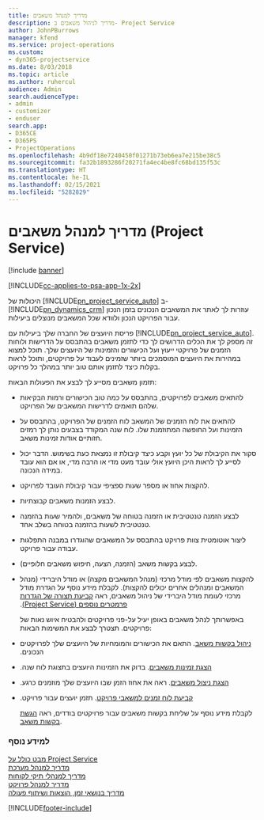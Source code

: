 ```yaml
---
title: מדריך למנהל משאבים
description: מדריך לניהול משאבים ב- Project Service
author: JohnPBurrows
manager: kfend
ms.service: project-operations
ms.custom:
- dyn365-projectservice
ms.date: 8/03/2018
ms.topic: article
ms.author: ruhercul
audience: Admin
search.audienceType:
- admin
- customizer
- enduser
search.app:
- D365CE
- D365PS
- ProjectOperations
ms.openlocfilehash: 4b9df18e7240450f01271b73eb6ea7e215be38c5
ms.sourcegitcommit: fa32b1893286f20271fa4ec4be8fc68bd135f53c
ms.translationtype: HT
ms.contentlocale: he-IL
ms.lasthandoff: 02/15/2021
ms.locfileid: "5282829"
---
```

# <a name="resource-manager-guide-project-service"></a>מדריך למנהל משאבים (Project Service)

[!include [banner](../includes/psa-now-project-operations.md)]

[!INCLUDE[cc-applies-to-psa-app-1x-2x](../includes/cc-applies-to-psa-app-1x-2x.md)]

היכולות של [!INCLUDE[pn_project_service_auto](../includes/pn-project-service-auto.md)] ב- [!INCLUDE[pn_dynamics_crm](../includes/pn-dynamics-crm.md)] עוזרות לך לאתר את המשאבים הנכונים בזמן הנכון עבור הפרויקט הנכון ולוודא שכל המשאבים מנוצלים ביעילות.  
  
 פריסת היועצים של החברה שלך ביעילות עם [!INCLUDE[pn_project_service_auto](../includes/pn-project-service-auto.md)]. זה מספק לך את הכלים הדרושים לך כדי לתזמן משאבים בהתבסס על הדרישות ולוחות הזמנים של פרויקטי ייעוץ ועל הכישורים והזמינות של היועצים שלך. תוכל למצוא במהירות את היועצים המוסמכים ביותר שזמינים לעבוד על פרויקטים, ותוכל לראות בקלות כיצד לתזמן אותם טוב יותר במהלך כל פרויקט.  
  
 תזמון משאבים מסייע לך לבצע את הפעולות הבאות:  
  
- להתאים משאבים לפרויקטים, בהתבסס על כמה טוב הכישורים ורמות הבקיאות שלהם תואמים לדרישות המשאבים של הפרויקט.  
  
- להתאים את לוח הזמנים של המשאב לוח הזמנים של הפרויקט, בהתבסס על הזמינות ועל החופשה המתוזמנת שלו. לוח שנה המקודד בצבעים נותן לך רמזים חזותיים אודות זמינות משאב.  
  
- סקור את הקיבולת של כל יועץ וקבע כיצד קיבולת זו נמצאת כעת בשימוש. הדבר יכול לסייע לך לראות היכן היועץ אולי עובד מעט מדי או הרבה מדי, או אם הוא עובד במידה הנכונה.  
  
- להקצות אחוז או מספר שעות ספציפי עבור קיבולת העובד לפרויקט.  
  
- לבצע הזמנות משאבים קבוצתיות.  
  
- לבצע ‏‫הזמנה טנטטיבית‬‬ או הזמנה בטוחה של משאבים, ולהמיר שעות בהזמנה טנטטיבית‬‬ לשעות בהזמנה בטוחה בשלב אחד.  
  
- ליצור אוטומטית צוות פרויקט בהתבסס על המשאבים שהוגדרו במבנה התפלגות עבודה עבור פרויקט.  
  
- לבצע בקשות משאב (הזמנה, הצעה, חיפוש משאבים חלופיים).  
  
- להקצות משאבים לפי מודל מרכזי (מנהל המשאבים מקצה) או מודל היברידי (מנהל המשאבים ומנהלים אחרים יכולים להקצות). ‏‫לקבלת מידע נוסף על הגדרת מודל מרכזי לעומת מודל היברידי של ניהול משאבים, ראה [‏‫קביעת תצורה של הגדרות פרמטרים נוספים‬ (Project Service)](../psa/configure-additional-parameters-settings.md).  
  
  באפשרותך לנהל משאבים באופן יעיל על-פני פרויקטים ולהבטיח איוש נאות של פרויקטים. תצטרך לבצע את המשימות הבאות:  
  
- [‏‫ניהול בקשות משאב](../psa/manage-resource-requests.md). התאם את הכישורים והמומחיות של היועצים שלך לפרויקטים הנכונים.  
  
- [‏‫הצגת זמינות משאבים](../psa/view-resource-availability.md). בדוק את הזמינות היועצים בתצוגת לוח שנה.  
  
- [‏‫הצגת ניצול משאבים](../psa/view-resource-utilization.md). ראה את אחוז הזמן שבו היועצים שלך מוזמנים כרגע.  
  
- [‏‫קביעת לוח זמנים למשאבי פרויקט](../psa/schedule-resources-project.md). תזמן יועצים עבור פרויקט.  
  
  לקבלת מידע נוסף על שליחת בקשות משאבים עבור פרויקטים בודדים, ראה [הגשת בקשות משאב](../psa/submit-resource-requests.md).  
  
### <a name="see-also"></a>למידע נוסף  
 [מבט כולל על Project Service](../psa/overview.md)   
 [מדריך למנהל מערכת](../psa/admin-guide.md)   
 [מדריך למנהלי תיקי לקוחות](../psa/account-manager-guide.md)   
 [מדריך למנהל פרויקט](../psa/project-manager-guide.md)   
 [‏‫מדריך בנושאי זמן, הוצאות ושיתוף פעולה](../psa/time-expense-collaboration-guide.md)


[!INCLUDE[footer-include](../includes/footer-banner.md)]